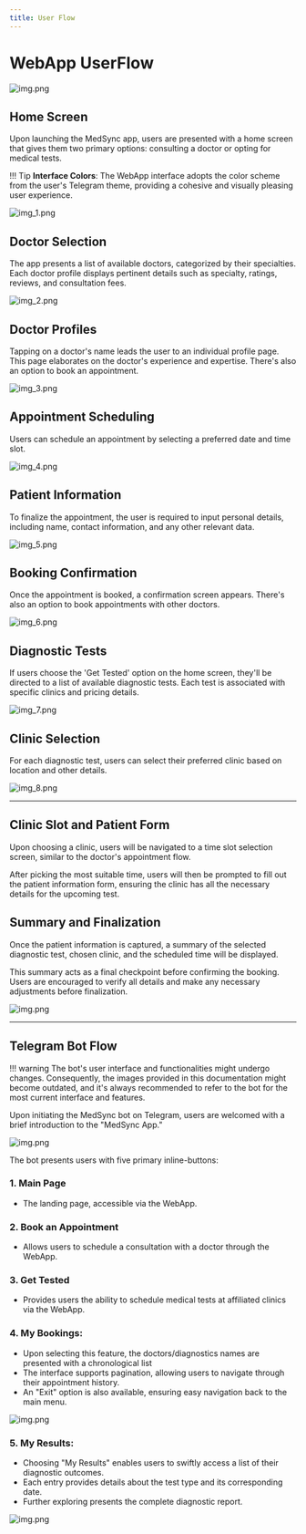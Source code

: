 ```yaml
---
title: User Flow
---
```


# WebApp UserFlow

![img.png](images/main.jpg)

## Home Screen

Upon launching the MedSync app, users are presented with a home screen that gives them two primary options: consulting a
doctor or opting for medical tests.

!!! Tip
    **Interface Colors**: The WebApp interface adopts the color scheme from the user's Telegram theme, providing a
    cohesive and visually pleasing user experience.

![img_1.png](images/img_1.png)

## Doctor Selection

The app presents a list of available doctors, categorized by their specialties. Each doctor profile displays pertinent
details such as specialty, ratings, reviews, and consultation fees.

![img_2.png](images/img_2.png)

## Doctor Profiles

Tapping on a doctor's name leads the user to an individual profile page. This page elaborates on the doctor's experience
and expertise. There's also an option to book an appointment.

![img_3.png](images/img_3.png)

## Appointment Scheduling

Users can schedule an appointment by selecting a preferred date and time slot.

![img_4.png](images/img_4.png)

## Patient Information

To finalize the appointment, the user is required to input personal details, including name, contact information, and
any other relevant data.

![img_5.png](images/img_5.png)

## Booking Confirmation

Once the appointment is booked, a confirmation screen appears. There's also an option to book appointments with other
doctors.

![img_6.png](images/img_6.png)

## Diagnostic Tests

If users choose the 'Get Tested' option on the home screen, they'll be directed to a list of available diagnostic tests.
Each test is associated with specific clinics and pricing details.

![img_7.png](images/img_7.png)

## Clinic Selection

For each diagnostic test, users can select their preferred clinic based on location and other details.

![img_8.png](images/img_8.png)

---

## Clinic Slot and Patient Form
Upon choosing a clinic, users will be navigated to a time slot selection screen, similar to the doctor's appointment
flow. 

After picking the most suitable time, users will then be prompted to fill out the patient information form,
ensuring the clinic has all the necessary details for the upcoming test.

## Summary and Finalization
Once the patient information is captured, a summary of the selected diagnostic test, chosen clinic, and the scheduled
time will be displayed. 

This summary acts as a final checkpoint before confirming the booking. Users are encouraged to
verify all details and make any necessary adjustments before finalization.

![img.png](images/img_9.png)

---
## Telegram Bot Flow
!!! warning
    The bot's user interface and functionalities might undergo changes. Consequently, the images provided in this documentation might become outdated, and it's always recommended to refer to the bot for the most current interface and features.

Upon initiating the MedSync bot on Telegram, users are welcomed with a brief introduction to the "MedSync App." 

![img.png](images/img_10.png)

The bot presents users with five primary inline-buttons:

### 1. **Main Page** 
   - The landing page, accessible via the WebApp.
### 2. **Book an Appointment** 
   - Allows users to schedule a consultation with a doctor through the WebApp.
### 3. **Get Tested** 
   - Provides users the ability to schedule medical tests at affiliated clinics via the WebApp.
### 4. **My Bookings**:
   - Upon selecting this feature, the doctors/diagnostics names are presented with a chronological list
   - The interface supports pagination, allowing users to navigate through their appointment history. 
   - An "Exit" option is also available, ensuring easy navigation back to the main menu.

![img.png](images/img_11.png)

### 5. **My Results**:
   - Choosing "My Results" enables users to swiftly access a list of their diagnostic outcomes. 
   - Each entry provides details about the test type and its corresponding date. 
   - Further exploring presents the complete diagnostic report.

![img.png](images/img_12.png)

